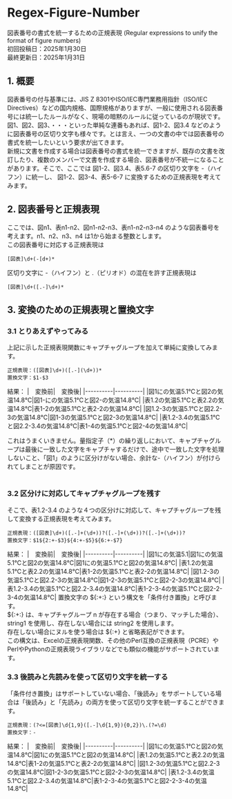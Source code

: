 # Regex-Figure-Number
図表番号の書式を統一するための正規表現 (Regular expressions to unify the format of figure numbers)  
初回投稿日：2025年1月30日  
最終更新日：2025年1月31日  

## 1. 概要
図表番号の付与基準には、JIS Z 8301やISO/IEC専門業務用指針（ISO/IEC Directives）などの国内規格、国際規格がありますが、一般に使用される図表番号には統一したルールがなく、現場の暗黙のルールに従っているのが現状です。図1、図2、図3、・・・といった単純な連番もあれば、図1-2、図3.4 などのように図表番号の区切り文字も様々です。とは言え、一つの文書の中では図表番号の書式を統一したいという要求が出てきます。  
新規に文書を作成する場合は図表番号の書式を統一できますが、既存の文書を改訂したり、複数のメンバーで文書を作成する場合、図表番号が不統一になることがあります。そこで、ここでは 図1-2、図3.4、表5.6-7 の区切り文字を -（ハイフン）に統一し、 図1-2、図3-4、表5-6-7 に変換するための正規表現を考えてみます。 

## 2. 図表番号と正規表現
ここでは、図n1、表n1-n2、図n1-n2-n3、表n1-n2-n3-n4 のような図表番号を考えます。n1、n2、n3、n4 は1から始まる整数とします。  
この図表番号に対応する正規表現は
```
[図表]\d+(-[d+)*
```
区切り文字に -（ハイフン）と .（ピリオド）の混在を許す正規表現は
```
[図表]\d+([.-]\d+)*
```

## 3. 変換のための正規表現と置換文字
### 3.1 とりあえずやってみる

上記に示した正規表現関数にキャプチャグループを加えて単純に変換してみます。  
```
正規表現：([図表]\d+)([.-](\d+))*
置換文字：$1-$3
```
結果：
|　変換前|　変換後|
|----------|----------|
|図1にの気温5.1℃と図2の気温14.8℃|図1-にの気温5.1℃と図2-の気温14.8℃|
|表1.2の気温5.1℃と表2.2の気温14.8℃|表1-2の気温5.1℃と表2-2の気温14.8℃|
|図1.2-3の気温5.1℃と図2.2-3の気温14.8℃|図1-3の気温5.1℃と図2-3の気温14.8℃|
|表1.2-3.4の気温5.1℃と図2.2-3.4の気温14.8℃|表1-4の気温5.1℃と図2-4の気温14.8℃|
  
これはうまくいきません。量指定子（*）の繰り返しにおいて、キャプチャグループは最後に一致した文字をキャプチャするだけで、途中で一致した文字を処理しないこと、「図1」のように区分けがない場合、余計な-（ハイフン）が付けられてしまことが原因です。  
<br>
### 3.2 区分けに対応してキャプチャグループを残す
そこで、表1.2-3.4 のような４つの区分けに対応して、キャプチャグループを残して変換する正規表現を考えてみます。
```
正規表現：([図表]\d+)([.-]+(\d+))?([.-]+(\d+))?([.-]+(\d+))?
置換文字：$1${2:+-$3}${4:+-$5}${6:+-$7}
```
結果：
|　変換前|　変換後|
|----------|----------|
|図1にの気温5.1|図1にの気温5.1℃と図2の気温14.8℃|図1にの気温5.1℃と図2の気温14.8℃|
|表1.2の気温5.1℃と表2.2の気温14.8℃|表1-2の気温5.1℃と表2-2の気温14.8℃|
|図1.2-3の気温5.1℃と図2.2-3の気温14.8℃|図1-2-3の気温5.1℃と図2-2-3の気温14.8℃|
|表1.2-3.4の気温5.1℃と図2.2-3.4の気温14.8℃|表1-2-3-4の気温5.1℃と図2-2-3-4の気温14.8℃|
置換文字の ${<n>:+<string1>:<string2>} という構文を「条件付き置換」と呼びます。  
${<n>:+<string1>:<string2>} は、キャプチャグループ n が存在する場合（つまり、マッチした場合）、string1 を使用し、存在しない場合には string2 を使用します。  
存在しない場合にヌルを使う場合は ${<n>:+<string1>} と省略表記ができます。   
この構文は、Excelの正規表現関数、その他のPerl互換の正規表現（PCRE）やPerlやPythonの正規表現ライブラリなどでも類似の機能がサポートされています。  

### 3.3 後読みと先読みを使って区切り文字を統一する
「条件付き置換」はサポートしていない場合、「後読み」をサポートしている場合は「後読み」と「先読み」の両方を使って区切り文字を統一することができます。
```
正規表現：(?<=[図表]\d{1,9}([.-]\d{1,9}){0,2})\.(?=\d)
置換文字：-
```
結果：
|　変換前|　変換後|
|----------|----------|
|図1にの気温5.1℃と図2の気温14.8℃|図1にの気温5.1℃と図2の気温14.8℃|
|表1.2の気温5.1℃と表2.2の気温14.8℃|表1-2の気温5.1℃と表2-2の気温14.8℃|
|図1.2-3の気温5.1℃と図2.2-3の気温14.8℃|図1-2-3の気温5.1℃と図2-2-3の気温14.8℃|
|表1.2-3.4の気温5.1℃と図2.2-3.4の気温14.8℃|表1-2-3-4の気温5.1℃と図2-2-3-4の気温14.8℃|

